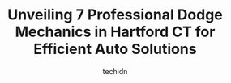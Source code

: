 ---
layout: ampstory
image: https://images.unsplash.com/photo-1596179570006-e6b11fac059b?ixlib=rb-4.0.3&ixid=MnwxMjA3fDB8MHxwaG90by1wYWdlfHx8fGVufDB8fHx8&auto=format&fit=crop&w=640&h=853&q=80
author: techidn
featured: false
description: When it comes to finding reliable automotive experts in Hartford CT, USA, look no further than the 7 best Dodge Mechanic in the area. With their exceptional skills and dedication to providin
title: Unveiling 7 Professional Dodge Mechanics in Hartford CT for Efficient Auto Solutions
cover:
   title: Unveiling 7 Professional Dodge Mechanics in Hartford CT for Efficient Auto Solutions
   subtitle: Rickpate
   background: https://images.unsplash.com/photo-1596179570006-e6b11fac059b?ixlib=rb-4.0.3&ixid=MnwxMjA3fDB8MHxwaG90by1wYWdlfHx8fGVufDB8fHx8&auto=format&fit=crop&w=640&h=853&q=80

pages: 
 - layout: thirds
   top: <h1>#1 Chuck & Eddies Used Auto Parts</h1>
   bottom: "<p>My first time also getting a car part for my car and I was happy that James was very helpful and patient with me lol I literally needed to take a breather just to speak b</p>"
   background: https://www.knot35.com/toplist/wp-content/uploads/2023/06/best-dodge-mechanic-1-in-hartford-ct-1685840001.jpeg
   backgroundblur: true
 - layout: thirds
   top: <h1>#2 Roggis Auto Service</h1>
   bottom: "<p>278 Hudson St, Hartford, CT 06106, United States</p>"
   background: https://www.knot35.com/toplist/wp-content/uploads/2023/06/best-dodge-mechanic-2-in-hartford-ct-1685840002.jpeg
   cta:
      link: https://www.knot35.com/toplist/unveiling-7-professional-dodge-mechanics-in-hartford-ct-for-efficient-auto-solutions/
      text: Unveiling 7 Professional Dodge Mechanics in Hartford CT for Efficient Auto Solutions
 - layout: thirds
   top: <h1>#3 Prospect Foreign Car Center, Inc.</h1>
   bottom: "<p>595 Prospect Ave, Hartford, CT 06105, United States</p>"
   background: https://www.knot35.com/toplist/wp-content/uploads/2023/06/best-dodge-mechanic-3-in-hartford-ct-1685840003.jpeg
   cta:
      link: https://www.knot35.com/toplist/unveiling-7-professional-dodge-mechanics-in-hartford-ct-for-efficient-auto-solutions/
      text: Unveiling 7 Professional Dodge Mechanics in Hartford CT for Efficient Auto Solutions
 - layout: thirds
   top: <h1>#4 CT Auto & Towing LLC</h1>
   bottom: "<p>42 Jansen Ct, West Hartford, CT 06110, United States</p>"
   background: https://images.unsplash.com/photo-1614648718611-0635f29016cb?ixlib=rb-4.0.3&ixid=MnwxMjA3fDB8MHxwaG90by1wYWdlfHx8fGVufDB8fHx8&auto=format&fit=crop&w=640&h=853&q=80
   cta:
      link: https://www.knot35.com/toplist/unveiling-7-professional-dodge-mechanics-in-hartford-ct-for-efficient-auto-solutions/
      text: Unveiling 7 Professional Dodge Mechanics in Hartford CT for Efficient Auto Solutions
 - layout: thirds
   top: <h1>#5 Hertz Car Sales Hartford</h1>
   bottom: "<p>170 Weston St, Hartford, CT 06120, United States</p>"
   background: https://images.unsplash.com/photo-1552083974-186346191183?ixlib=rb-4.0.3&ixid=MnwxMjA3fDB8MHxwaG90by1wYWdlfHx8fGVufDB8fHx8&auto=format&fit=crop&w=640&h=853&q=80
   cta:
      link: https://www.knot35.com/toplist/unveiling-7-professional-dodge-mechanics-in-hartford-ct-for-efficient-auto-solutions/
      text: Unveiling 7 Professional Dodge Mechanics in Hartford CT for Efficient Auto Solutions
 - layout: thirds
   top: <h1>#6 Bloomfield Garage, Inc.</h1>
   bottom: "<p>689 Park Ave, Bloomfield, CT 06002, United States</p>"
   background: https://images.unsplash.com/photo-1608501821300-4f99e58bba77?ixlib=rb-4.0.3&ixid=MnwxMjA3fDB8MHxwaG90by1wYWdlfHx8fGVufDB8fHx8&auto=format&fit=crop&w=640&h=853&q=80
   cta:
      link: https://www.knot35.com/toplist/unveiling-7-professional-dodge-mechanics-in-hartford-ct-for-efficient-auto-solutions/
      text: Unveiling 7 Professional Dodge Mechanics in Hartford CT for Efficient Auto Solutions
 - layout: thirds
   top: <h1>#7 Car Craft Auto Body</h1>
   bottom: "<p>8 South St, West Hartford, CT 06110, United States</p>"
   background: https://images.unsplash.com/photo-1595364397663-fca4f075d796?ixlib=rb-4.0.3&ixid=MnwxMjA3fDB8MHxwaG90by1wYWdlfHx8fGVufDB8fHx8&auto=format&fit=crop&w=640&h=853&q=80
   cta:
      link: https://www.knot35.com/toplist/unveiling-7-professional-dodge-mechanics-in-hartford-ct-for-efficient-auto-solutions/
      text: Unveiling 7 Professional Dodge Mechanics in Hartford CT for Efficient Auto Solutions
 - layout: thirds
   middle: Continue reading...
   background: https://images.unsplash.com/photo-1496096265110-f83ad7f96608?ixlib=rb-4.0.3&ixid=MnwxMjA3fDB8MHxwaG90by1wYWdlfHx8fGVufDB8fHx8&auto=format&fit=crop&w=640&h=853&q=80
   cta:
      link: https://www.knot35.com/toplist/unveiling-7-professional-dodge-mechanics-in-hartford-ct-for-efficient-auto-solutions/
      text: Unveiling 7 Professional Dodge Mechanics in Hartford CT for Efficient Auto Solutions
      
---